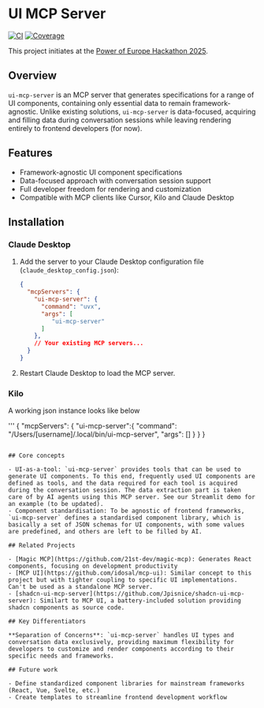 # UI MCP Server

[![CI](https://github.com/AI-Colleagues/uv-template/actions/workflows/ci.yml/badge.svg?event=push)](https://github.com/AI-Colleagues/uv-template/actions/workflows/ci.yml?query=branch%3Amain)
[![Coverage](https://coverage-badge.samuelcolvin.workers.dev/AI-Colleagues/uv-template.svg)](https://coverage-badge.samuelcolvin.workers.dev/redirect/AI-Colleagues/uv-template)
<!-- [![PyPI](https://img.shields.io/pypi/v/pydantic-ai.svg)](https://pypi.python.org/pypi/pydantic-ai) -->

This project initiates at the [Power of Europe Hackathon 2025](https://rewirenow.com/en/resources/blog/power-of-europe-hackathon-building-with-european-ai/).

## Overview

`ui-mcp-server` is an MCP server that generates specifications for a range of UI components, containing only essential data to remain framework-agnostic. Unlike existing solutions, `ui-mcp-server` is data-focused, acquiring and filling data during conversation sessions while leaving rendering entirely to frontend developers (for now).

## Features

- Framework-agnostic UI component specifications
- Data-focused approach with conversation session support
- Full developer freedom for rendering and customization
- Compatible with MCP clients like Cursor, Kilo and Claude Desktop

## Installation

### Claude Desktop

1. Add the server to your Claude Desktop configuration file (`claude_desktop_config.json`):
   ```json
   {
     "mcpServers": {
       "ui-mcp-server": {
         "command": "uvx",
         "args": [
            "ui-mcp-server"
         ]
       },
       // Your existing MCP servers...
     }
   }
   ```

2. Restart Claude Desktop to load the MCP server.

### Kilo

A working json instance looks like below

'''
{
  "mcpServers": {
    "ui-mcp-server":{
      "command": "/Users/[username]/.local/bin/ui-mcp-server",
      "args": []
    }
  }
}
```

## Core concepts

- UI-as-a-tool: `ui-mcp-server` provides tools that can be used to generate UI components. To this end, frequently used UI components are defined as tools, and the data required for each tool is acquired during the conversation session. The data extraction part is taken care of by AI agents using this MCP server. See our Streamlit demo for an example (to be updated).
- Component standardisation: To be agnostic of frontend frameworks, `ui-mcp-server` defines a standardised component library, which is basically a set of JSON schemas for UI components, with some values are predefined, and others are left to be filled by AI.

## Related Projects

- [Magic MCP](https://github.com/21st-dev/magic-mcp): Generates React components, focusing on development productivity
- [MCP UI](https://github.com/idosal/mcp-ui): Similar concept to this project but with tighter coupling to specific UI implementations. Can't be used as a standalone MCP server.
- [shadcn-ui-mcp-server](https://github.com/Jpisnice/shadcn-ui-mcp-server): Similart to MCP UI, a battery-included solution providing shadcn components as source code.

## Key Differentiators

**Separation of Concerns**: `ui-mcp-server` handles UI types and conversation data exclusively, providing maximum flexibility for developers to customize and render components according to their specific needs and frameworks.

## Future work

- Define standardized component libraries for mainstream frameworks (React, Vue, Svelte, etc.)
- Create templates to streamline frontend development workflow
